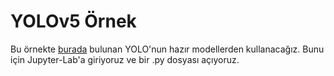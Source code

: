 # YOLOv5 Örnek

Bu örnekte [burada](https://github.com/ultralytics/yolov5) bulunan YOLO'nun hazır modellerden kullanacağız. Bunu için Jupyter-Lab'a giriyoruz ve bir .py dosyası açıyoruz.
                    
